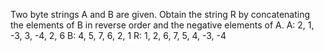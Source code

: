 Two byte strings A and B are given. Obtain the string R by concatenating the elements of B in reverse order and the negative elements of A.
A: 2, 1, -3, 3, -4, 2, 6
B: 4, 5, 7, 6, 2, 1
R: 1, 2, 6, 7, 5, 4, -3, -4
